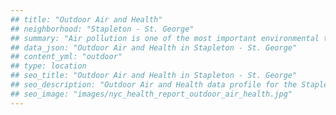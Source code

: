 ```yaml
---
## title: "Outdoor Air and Health"
## neighborhood: "Stapleton - St. George"
## summary: "Air pollution is one of the most important environmental threats to urban populations and while all people are exposed, pollutant emissions, levels of exposure, and population vulnerability vary across neighborhoods. Exposures to common air pollutants have been linked to respiratory and cardiovascular diseases, cancers, and premature deaths."
## data_json: "Outdoor Air and Health in Stapleton - St. George"
## content_yml: "outdoor"
## type: location
## seo_title: "Outdoor Air and Health in Stapleton - St. George"
## seo_description: "Outdoor Air and Health data profile for the Stapleton - St. George neighborhood of NYC."
## seo_image: "images/nyc_health_report_outdoor_air_health.jpg"
---
```

